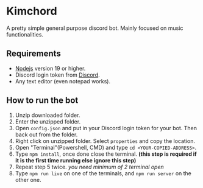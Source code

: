 # Kimchord
A pretty simple general purpose discord bot. Mainly focused on music functionalities.

## Requirements
  - [Nodejs](https://nodejs.org/) version 19 or higher.
  - Discord login token from [Discord](https://discord.com/developers/).
  - Any text editor (even notepad works).

## How to run the bot
  1. Unzip downloaded folder.
  2. Enter the unzipped folder.
  3. Open `config.json` and put in your Discord login token for your bot. Then back out from the folder.
  4. Right click on unzipped folder. Select `properties` and copy the location. 
  5. Open "Terminal"(Powershell, CMD) and type `cd <YOUR-COPIED-ADDRESS>`.
  6. Type `npm install`, once done close the terminal. **(this step is required if it is the first time running else ignore this step)**
  7. Repeat step 5 twice. *you need minimum of 2 terminal open*
  8. Type `npm run live` on one of the terminals, and `npm run server` on the other one.
